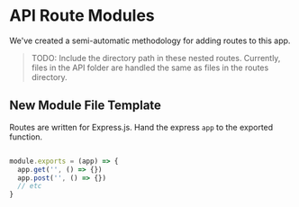 # API Route Modules

We've created a semi-automatic methodology for adding routes to this app.

> TODO: Include the directory path in these nested routes. Currently, files in the API folder are handled the same as files in the routes directory.

## New Module File Template

Routes are written for Express.js. Hand the express `app` to the exported function.

``` js

module.exports = (app) => {
  app.get('', () => {})
  app.post('', () => {})
  // etc
}

```
